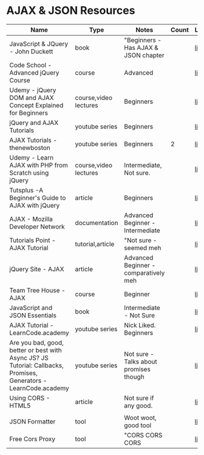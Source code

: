 # AJAX & JSON Resources

| Name                                                                                                              | Type                  | Notes                                                                                                                                                                           | Count | Link                                                                                           |
|-------------------------------------------------------------------------------------------------------------------|-----------------------|---------------------------------------------------------------------------------------------------------------------------------------------------------------------------------|-------|------------------------------------------------------------------------------------------------------|
| JavaScript & JQuery - John Duckett                                                                                | book                  | "Beginners - Has AJAX & JSON chapter                                                                                                                 |                      | [link](http://www.amazon.com/JavaScript-JQuery-Interactive-Front-End-Development/dp/1118531647/ref=sr_1_1?s=books&ie=UTF8&qid=1464484795&sr=1-1&keywords=Javascript+%26+jquery)                                                                                                  |
| Code School - Advanced jQuery Course                                                                              | course                | Advanced                                                                                                                                                                        |       | [link](https://www.codeschool.com/courses/jquery-the-return-flight)                                  |
| Udemy - jQuery DOM and AJAX Concept Explained for Beginners                                                       | course,video lectures | Beginners                                                                                                                                                                       |       | [link](https://www.udemy.com/jquery-dom-and-ajax-concept-explained-for-beginners/)                   |
| jQuery and AJAX Tutorials                                                                                         | youtube series        | Beginners                                                                                                                                                                       |       | [link](https://www.youtube.com/watch?v=Ku9TQf-JSGc&list=PLHPcpp4e3JVpXbtgyD-k-nCmwpbbMIHOh)          |
| AJAX Tutorials - thenewboston                                                                                     | youtube series        | Beginners                                                                                                                                                                       | 2     | [link](https://www.youtube.com/watch?v=tp3Gw-oWs2k&list=PL6gx4Cwl9DGDiJSXfsJTASx9eMq_HlenQ)          |
| Udemy - Learn AJAX with PHP from Scratch using jQuery                                                             | course,video lectures | Intermediate, Not sure.                                                                                                                                                         |       | [link](https://www.udemy.com/learn-ajax-with-php/)                                                   |
| Tutsplus -A Beginner's Guide to AJAX with jQuery                                                                  | article               | Beginners                                                                                                                                                                       |       | [link](http://webdesign.tutsplus.com/tutorials/a-beginners-guide-to-ajax-with-jquery--cms-25126)     |
| AJAX - Mozilla Developer Network                                                                                  | documentation         | Advanced Beginner - Intermediate                                                                                                                                                |       | [link](https://developer.mozilla.org/en/docs/AJAX)                                                   |
| Tutorials Point - AJAX Tutorial                                                                                   | tutorial,article      | "Not sure - seemed meh                                                                                                                                                                                                                                                                        |                       | [link](http://www.tutorialspoint.com/ajax/)            
| jQuery Site - AJAX                                                                                                | article               | Advanced Beginner - comparatively meh                                                                                                                                           |       | [link](https://learn.jquery.com/ajax/)                                                               |
| Team Tree House - AJAX                                                                                            | course                | Beginner                                                                                                                                                                        |       | [link](https://teamtreehouse.com/library/ajax-basics)                                                |
| JavaScript and JSON Essentials                                                                                    | book                  | Intermediate - Not Sure                                                                                                                                                         |       | [link](https://www.packtpub.com/web-development/javascript-and-json-essentials)                      |
| AJAX Tutorial - LearnCode.academy                                                                                 | youtube series        | Nick Liked. Beginners                                                                                                                                                           |       | [link](https://www.youtube.com/watch?v=fEYx8dQr_cQ&index=14&list=PLoYCgNOIyGACnrXwo5HMCfOH9VT05znGv) |
| Are you bad, good, better or best with Async JS? JS Tutorial: Callbacks, Promises, Generators - LearnCode.academy | youtube series        | Not sure - Talks about promises though                                                                                                                                          |       | [link](https://www.youtube.com/watch?v=obaSQBBWZLk)                                                  |
| Using CORS - HTML5                                                                                                | article               | Not sure if any good.                                                                                                                                                           |       | [link](http://www.html5rocks.com/en/tutorials/cors/)                                                 |
|                                                                                                                   |                       |                                                                                                                                                                                 |       |                                                                                                      |
| JSON Formatter                                                                                                    | tool                  | Woot woot, good tool                                                                                                                                                            |       | [link](http://iblogbox.com/devtools/myjson/)                                                         |
| Free Cors Proxy                                                                                                   | tool                  | "CORS CORS CORS                                                                                                                                                                              | | [link](crossorigin.me)                                                                                                                                                                                                                                              |
